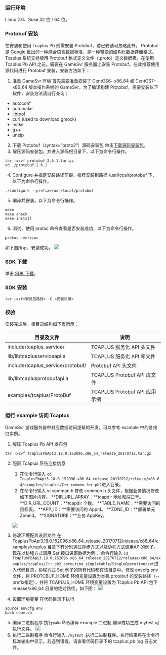 ### 运行环境
Linux 2.6、Suse 32 位 / 64 位。

### Protobuf 安装
在安装和使用 Tcaplus Pb 前需安装 Protobuf，若已安装可忽略此节。
Protobuf 是 Google 推出的一种混合语言数据标准，是一种轻便的结构化数据存储格式。Tcaplus 系统支持使用 Protobuf 格式定义文件（.proto）定义数据表。在使用 Tcaplus Pb API 之前，需要在 GameSvr 服务器上安装 Protobuf。在此推荐使用源代码进行 Protobuf 安装，安装方法如下：
1. 准备 GameSvr 环境
首先需要准备安装了 CentOS6- x86_64 或 CentOS7-x86_64 版本操作系统的 GameSvr。为了编译构建 Protobuf，需要安装以下软件，安装方法请自行查询：
 - autoconf
 - automake
 - libtool
 - curl (used to download gmock)
 - make
 - g++
 - unzip

2. 下载 Protobuf（syntax=”proto2”）源码安装包
单击[下载源码安装包](http://github.com/google/protobuf/releases/tag/v2.6.1)。
3. 解压源码安装包，并进入源码根目录下，以下为命令行操作。
```
tar -xzvf protobuf-2.6.1.tar.gz
cd ./protobuf-2.6.1
```
4. Configure 并指定安装路径前缀，推荐安装到路径 /usr/local/protobuf 下，以下为命令行操作。
```
./configure --prefix=/usr/local/protobuf
```
5. 编译并安装，以下为命令行操作。
```
make
make check
make install
```
6. 测试，使用 protoc 命令查看是否安装成功，以下为命令行操作。
```
protoc -version
```
如下图所示，安装成功。
![](http://imgcache.tcecqpoc.fsphere.cn/image/mc.qcloudimg.com/static/img/0c9e3f1f45df121b214f07b8961c1c09/1.jpg)

### SDK 下载
单击[ SDK 下载](http://imgcache.tcecqpoc.fsphere.cn/image/mc.qcloudimg.com/static/archive/5455997ec0076386ac96536d71f0a1ce/TcaplusPbApi3.18.0.152096.x86_64_release_20170712.tar.gz)。

### SDK 安装
``` tar –xzf<安装包路径> -C <安装目录> ```

### 校验
安装完成后，根目录结构如下表所示：

| 目录及文件 | 说明 |
|---------|---------|
| include/tcaplus_service/ | TCAPLUS 服务化 API 头文件 |
| lib/libtcaplusserviceapi.a | TCAPLUS 服务化 API 库文件 |
| include/tcaplus_service/protobuf/ | Protobuf API 头文件|
| lib/libtcaplusprotobufapi.a | TCAPLUS Protobuf API 库文件 |
| examples/tcaplus/ProtoBuf | TCAPLUS Protobuf API 应用示例 |

### 运行 example 访问 Tcaplus
GameSvr 游戏服务器中对应数据访问逻辑的开发，可以参考 example 中的各接口实例。

1. 解压 Tcaplus Pb API 发布包
```
tar -xzvf TcaplusPbApi3.18.0.152096.x86_64_release_20170712.tar.gz
```
2. 配置 Tcaplus 系统连接信息
	1. 在命令行输入 ` cd TcaplusPbApi3.18.0.152096.x86_64_release_20170712/release/x86_64/examples/tcaplus/C++_common_for_pb2 `进入目录。
	2. 在命令行输入 vi common.h 修改 common.h 头文件，根据业务情况修改如下图片内容。
	**DIR_URL_ARRAY：**tcapdir 地址和端口号。
	**DIR_URL_COUNT：**tcapdir 个数。
	**TABLE_NAME：**需要访问的目标表。
	**APP_ID：**需要访问的 AppId。
	**ZONE_ID：**部署单元 ZoneId。
	**SIGNATURE：**业务 AppKey。
	
	![](http://imgcache.tcecqpoc.fsphere.cn/image/mc.qcloudimg.com/static/img/4eddaa926243031049ab2e019d8686ab/image.png)
3. 修改环境配置设置文件
在 TcaplusPbApi3.18.0.152096.x86_64_release_20170712/release/x86_64/examples/tcaplus 目录下有分别通过异步方式以及协程方式调用API的例子，现在以协程方式调用 Set 接口设置数据为例：
命令行输入
`cd TcaplusPbApi3.18.0.152096.x86_64_release_20170712/release/x86_64/examples/tcaplus/C++_pb2_coroutine_simpletable/SingleOperation/set`进入代码目录，协程方式 Set 例子的所有代码都在该目录中。修改 envcfg.env 文件，将 PROTOBUF_HOME 环境变量设置为本机 protobuf 的安装路径（--prefix指定），并将 TCAPLUS_HOME 环境变量设置为 Tcaplus Pb API 包下 release/x86_64 目录的绝对路径，如下图：
![](http://imgcache.tcecqpoc.fsphere.cn/image/mc.qcloudimg.com/static/img/093250c857a6c77847fd14bd037dc7e9/image.png)
4. 设置环境变量
在代码目录下执行
```
source envcfg.env
bash conv.sh
```
5. 编译二进制程序 
执行`make`命令编译 example 二进制,编译成功生成 mytest 可执行文件。
![](http://imgcache.tcecqpoc.fsphere.cn/image/mc.qcloudimg.com/static/img/9b4dd73cf2d3b93721d9782a76804d7f/mytest.png)
6. 执行二进制程序
命令行输入`./mytest` ,执行二进制程序。执行结果将在命令行标准输出中显示，若遇到错误，请查看代码目录下的 tcaplus_pb.log 日志文件。
